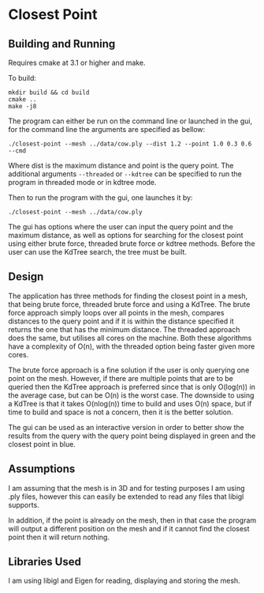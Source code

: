 # Closest Point

## Building and Running
Requires cmake at 3.1 or higher and make.

To build:
```
mkdir build && cd build
cmake ..
make -j8
```

The program can either be run on the command line or launched in the gui, for the command line the arguments are specified as bellow:
```
./closest-point --mesh ../data/cow.ply --dist 1.2 --point 1.0 0.3 0.6 --cmd
```
Where dist is the maximum distance and point is the query point. The additional arguments `--threaded` or `--kdtree` can be specified to run the program in threaded mode or in kdtree mode.

Then to run the program with the gui, one launches it by:
```
./closest-point --mesh ../data/cow.ply
```
The gui has options where the user can input the query point and the maximum distance, as well as options for searching for the closest point using either brute force, threaded brute force or kdtree methods. Before the user can use the KdTree search, the tree must be built.

## Design
The application has three methods for finding the closest point in a mesh, that being brute force, threaded brute force and using a KdTree. The brute force approach simply loops over all points in the mesh, compares distances to the query point and if it is within the distance specified it returns the one that has the minimum distance. The threaded approach does the same, but utilises all cores on the machine. Both these algorithms have a complexity of O(n), with the threaded option being faster given more cores.

The brute force approach is a fine solution if the user is only querying one point on the mesh. However, if there are multiple points that are to be queried then the KdTree approach is preferred since that is only O(log(n)) in the average case, but can be O(n) is the worst case. The downside to using a KdTree is that it takes O(nlog(n)) time to build and uses O(n) space, but if time to build and space is not a concern, then it is the better solution. 

The gui can be used as an interactive version in order to better show the results from the query with the query point being displayed in green and the closest point in blue.

## Assumptions
I am assuming that the mesh is in 3D and for testing purposes I am using .ply files, however this can easily be extended to read any files that libigl supports.

In addition, if the point is already on the mesh, then in that case the program will output a different position on the mesh and if it cannot find the closest point then it will return nothing. 

## Libraries Used
I am using libigl and Eigen for reading, displaying and storing the mesh.
